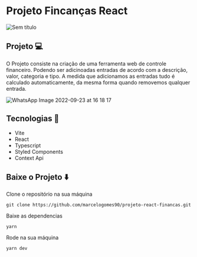 # Projeto Fincanças React
 
![Sem título](https://user-images.githubusercontent.com/94990663/192042656-a3cbc69f-73e9-439f-a635-56042b165c65.png)

## Projeto :computer:

O Projeto consiste na criação de uma ferramenta web de controle financeiro. Podendo ser adicinoadas entradas de acordo com a descrição, valor, categoria e tipo. A medida que adicionamos as entradas tudo é calculado automaticamente, da mesma forma quando removemos qualquer entrada.

![WhatsApp Image 2022-09-23 at 16 18 17](https://user-images.githubusercontent.com/94990663/192042494-44eae866-2d90-4bce-a1f7-30f80a219477.jpeg) 

## Tecnologias :hammer:

- Vite
- React
- Typescript
- Styled Components
- Context Api

## Baixe o Projeto :arrow_down:	

Clone o repositório na sua máquina

```git clone https://github.com/marcelogomes90/projeto-react-financas.git```

Baixe as dependencias 

```yarn```

Rode na sua máquina

```yarn dev```
